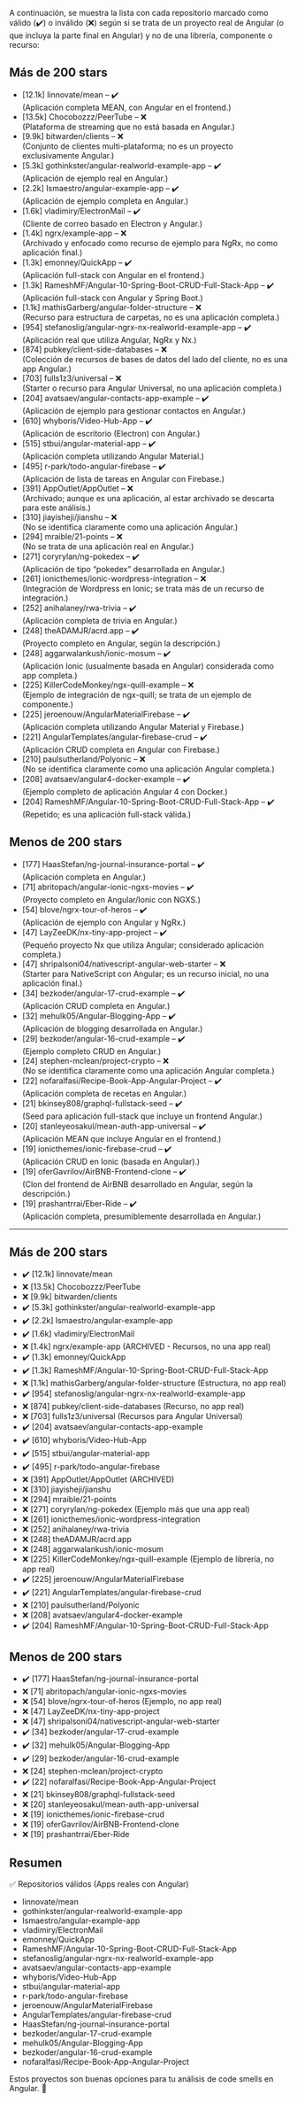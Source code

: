 A continuación, se muestra la lista con cada repositorio marcado como válido (✔️) o inválido (❌) según si se trata de un proyecto real de Angular (o que incluya la parte final en Angular) y no de una librería, componente o recurso:
## Más de 200 stars
- [12.1k] linnovate/mean – ✔️ \
    (Aplicación completa MEAN, con Angular en el frontend.)
- [13.5k] Chocobozzz/PeerTube – ❌ \
    (Plataforma de streaming que no está basada en Angular.)
- [9.9k] bitwarden/clients – ❌ \
    (Conjunto de clientes multi-plataforma; no es un proyecto exclusivamente Angular.)
- [5.3k] gothinkster/angular-realworld-example-app – ✔️ \
    (Aplicación de ejemplo real en Angular.)
- [2.2k] Ismaestro/angular-example-app – ✔️ \
    (Aplicación de ejemplo completa en Angular.)
- [1.6k] vladimiry/ElectronMail – ✔️ \
    (Cliente de correo basado en Electron y Angular.)
- [1.4k] ngrx/example-app – ❌ \
    (Archivado y enfocado como recurso de ejemplo para NgRx, no como aplicación final.)
- [1.3k] emonney/QuickApp – ✔️ \
    (Aplicación full-stack con Angular en el frontend.)
- [1.3k] RameshMF/Angular-10-Spring-Boot-CRUD-Full-Stack-App – ✔️ \
    (Aplicación full-stack con Angular y Spring Boot.)
- [1.1k] mathisGarberg/angular-folder-structure – ❌ \
    (Recurso para estructura de carpetas, no es una aplicación completa.)
- [954] stefanoslig/angular-ngrx-nx-realworld-example-app – ✔️ \
    (Aplicación real que utiliza Angular, NgRx y Nx.)
- [874] pubkey/client-side-databases – ❌ \
    (Colección de recursos de bases de datos del lado del cliente, no es una app Angular.)
- [703] fulls1z3/universal – ❌ \
    (Starter o recurso para Angular Universal, no una aplicación completa.)
- [204] avatsaev/angular-contacts-app-example – ✔️ \
    (Aplicación de ejemplo para gestionar contactos en Angular.)
- [610] whyboris/Video-Hub-App – ✔️ \
    (Aplicación de escritorio (Electron) con Angular.)
- [515] stbui/angular-material-app – ✔️ \
    (Aplicación completa utilizando Angular Material.)
- [495] r-park/todo-angular-firebase – ✔️ \
    (Aplicación de lista de tareas en Angular con Firebase.)
- [391] AppOutlet/AppOutlet – ❌ \
    (Archivado; aunque es una aplicación, al estar archivado se descarta para este análisis.)
- [310] jiayisheji/jianshu – ❌ \
    (No se identifica claramente como una aplicación Angular.)
- [294] mraible/21-points – ❌ \
    (No se trata de una aplicación real en Angular.)
- [271] coryrylan/ng-pokedex – ✔️ \
    (Aplicación de tipo “pokedex” desarrollada en Angular.)
- [261] ionicthemes/ionic-wordpress-integration – ❌ \
    (Integración de Wordpress en Ionic; se trata más de un recurso de integración.)
- [252] anihalaney/rwa-trivia – ✔️ \
    (Aplicación completa de trivia en Angular.)
- [248] theADAMJR/acrd.app – ✔️ \
    (Proyecto completo en Angular, según la descripción.)
- [248] aggarwalankush/ionic-mosum – ✔️ \
    (Aplicación Ionic (usualmente basada en Angular) considerada como app completa.)
- [225] KillerCodeMonkey/ngx-quill-example – ❌ \
    (Ejemplo de integración de ngx-quill; se trata de un ejemplo de componente.)
- [225] jeroenouw/AngularMaterialFirebase – ✔️ \
    (Aplicación completa utilizando Angular Material y Firebase.)
- [221] AngularTemplates/angular-firebase-crud – ✔️ \
    (Aplicación CRUD completa en Angular con Firebase.)
- [210] paulsutherland/Polyonic – ❌ \
    (No se identifica claramente como una aplicación Angular completa.)
- [208] avatsaev/angular4-docker-example – ✔️ \
    (Ejemplo completo de aplicación Angular 4 con Docker.)
- [204] RameshMF/Angular-10-Spring-Boot-CRUD-Full-Stack-App – ✔️ \
    (Repetido; es una aplicación full-stack válida.)
## Menos de 200 stars
- [177] HaasStefan/ng-journal-insurance-portal – ✔️ \
    (Aplicación completa en Angular.)
- [71] abritopach/angular-ionic-ngxs-movies – ✔️ \
    (Proyecto completo en Angular/Ionic con NGXS.)
- [54] blove/ngrx-tour-of-heros – ✔️ \
    (Aplicación de ejemplo con Angular y NgRx.)
- [47] LayZeeDK/nx-tiny-app-project – ✔️ \
    (Pequeño proyecto Nx que utiliza Angular; considerado aplicación completa.)
- [47] shripalsoni04/nativescript-angular-web-starter – ❌ \
    (Starter para NativeScript con Angular; es un recurso inicial, no una aplicación final.)
- [34] bezkoder/angular-17-crud-example – ✔️ \
    (Aplicación CRUD completa en Angular.)
- [32] mehulk05/Angular-Blogging-App – ✔️ \
    (Aplicación de blogging desarrollada en Angular.)
- [29] bezkoder/angular-16-crud-example – ✔️ \
    (Ejemplo completo CRUD en Angular.)
- [24] stephen-mclean/project-crypto – ❌ \
    (No se identifica claramente como una aplicación Angular completa.)
- [22] nofaralfasi/Recipe-Book-App-Angular-Project – ✔️ \
    (Aplicación completa de recetas en Angular.)
- [21] bkinsey808/graphql-fullstack-seed – ✔️ \
    (Seed para aplicación full-stack que incluye un frontend Angular.)
- [20] stanleyeosakul/mean-auth-app-universal – ✔️ \
    (Aplicación MEAN que incluye Angular en el frontend.)
- [19] ionicthemes/ionic-firebase-crud – ✔️ \
    (Aplicación CRUD en Ionic (basada en Angular).)
- [19] oferGavrilov/AirBNB-Frontend-clone – ✔️ \
    (Clon del frontend de AirBNB desarrollado en Angular, según la descripción.)
- [19] prashantrrai/Eber-Ride – ✔️ \
    (Aplicación completa, presumiblemente desarrollada en Angular.)




-------
## Más de 200 stars
- ✔️ [12.1k] linnovate/mean
- ❌ [13.5k] Chocobozzz/PeerTube
- ❌ [9.9k] bitwarden/clients
- ✔️ [5.3k] gothinkster/angular-realworld-example-app
- ✔️ [2.2k] Ismaestro/angular-example-app
- ✔️ [1.6k] vladimiry/ElectronMail
- ❌ [1.4k] ngrx/example-app (ARCHIVED - Recursos, no una app real)
- ✔️ [1.3k] emonney/QuickApp
- ✔️ [1.3k] RameshMF/Angular-10-Spring-Boot-CRUD-Full-Stack-App
- ❌ [1.1k] mathisGarberg/angular-folder-structure (Estructura, no app real)
- ✔️ [954] stefanoslig/angular-ngrx-nx-realworld-example-app
- ❌ [874] pubkey/client-side-databases (Recurso, no app real)
- ❌ [703] fulls1z3/universal (Recursos para Angular Universal)
- ✔️ [204] avatsaev/angular-contacts-app-example
- ✔️ [610] whyboris/Video-Hub-App
- ✔️ [515] stbui/angular-material-app
- ✔️ [495] r-park/todo-angular-firebase
- ❌ [391] AppOutlet/AppOutlet (ARCHIVED)
- ❌ [310] jiayisheji/jianshu
- ❌ [294] mraible/21-points
- ❌ [271] coryrylan/ng-pokedex (Ejemplo más que una app real)
- ❌ [261] ionicthemes/ionic-wordpress-integration
- ❌ [252] anihalaney/rwa-trivia
- ❌ [248] theADAMJR/acrd.app
- ❌ [248] aggarwalankush/ionic-mosum
- ❌ [225] KillerCodeMonkey/ngx-quill-example (Ejemplo de librería, no app real)
- ✔️ [225] jeroenouw/AngularMaterialFirebase
- ✔️ [221] AngularTemplates/angular-firebase-crud
- ❌ [210] paulsutherland/Polyonic
- ❌ [208] avatsaev/angular4-docker-example
- ✔️ [204] RameshMF/Angular-10-Spring-Boot-CRUD-Full-Stack-App
## Menos de 200 stars
- ✔️ [177] HaasStefan/ng-journal-insurance-portal
- ❌ [71] abritopach/angular-ionic-ngxs-movies
- ❌ [54] blove/ngrx-tour-of-heros (Ejemplo, no app real)
- ❌ [47] LayZeeDK/nx-tiny-app-project
- ❌ [47] shripalsoni04/nativescript-angular-web-starter
- ✔️ [34] bezkoder/angular-17-crud-example
- ✔️ [32] mehulk05/Angular-Blogging-App
- ✔️ [29] bezkoder/angular-16-crud-example
- ❌ [24] stephen-mclean/project-crypto
- ✔️ [22] nofaralfasi/Recipe-Book-App-Angular-Project
- ❌ [21] bkinsey808/graphql-fullstack-seed
- ❌ [20] stanleyeosakul/mean-auth-app-universal
- ❌ [19] ionicthemes/ionic-firebase-crud
- ❌ [19] oferGavrilov/AirBNB-Frontend-clone
- ❌ [19] prashantrrai/Eber-Ride
## Resumen
✅ Repositorios válidos (Apps reales con Angular)
- linnovate/mean
- gothinkster/angular-realworld-example-app
- Ismaestro/angular-example-app
- vladimiry/ElectronMail
- emonney/QuickApp
- RameshMF/Angular-10-Spring-Boot-CRUD-Full-Stack-App
- stefanoslig/angular-ngrx-nx-realworld-example-app
- avatsaev/angular-contacts-app-example
- whyboris/Video-Hub-App
- stbui/angular-material-app
- r-park/todo-angular-firebase
- jeroenouw/AngularMaterialFirebase
- AngularTemplates/angular-firebase-crud
- HaasStefan/ng-journal-insurance-portal
- bezkoder/angular-17-crud-example
- mehulk05/Angular-Blogging-App
- bezkoder/angular-16-crud-example
- nofaralfasi/Recipe-Book-App-Angular-Project

Estos proyectos son buenas opciones para tu análisis de code smells en Angular. 🚀